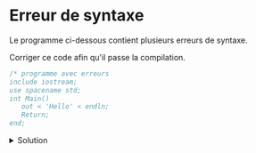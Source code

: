 # Erreur de syntaxe
Le programme ci-dessous contient plusieurs erreurs de syntaxe.

Corriger ce code afin qu'il passe la compilation.

~~~cpp
/* programme avec erreurs
include iostream;
use spacename std;
int Main()
   out < 'Hello' < endln;
   Return;
end;
~~~

<details>
<summary>Solution</summary>

~~~cpp
// programme sans erreurs
/* programme sans erreurs */
#include <iostream>
using namespace std;
int main() {

   cout << "Hello" << endl;
   // ou
   // cout << "Hello\n";
   
   return 0;
   // ou mieux
   // return EXIT_SUCCESS;
}
~~~
1. un commentaire "/*" doit être fermé
2. manque un # => **#include** ...
3. use => using
4. spacename => namespace
5. Main => main
6. manque l' "}" fermante
7. out => cout
8. 'Hello' => "Hello"
9. Return => return + valeur
10. end n'est pas une instruction
11. manque l' "}" fermante

*Sans doute écrite trop top le matin ;)*
</details>
